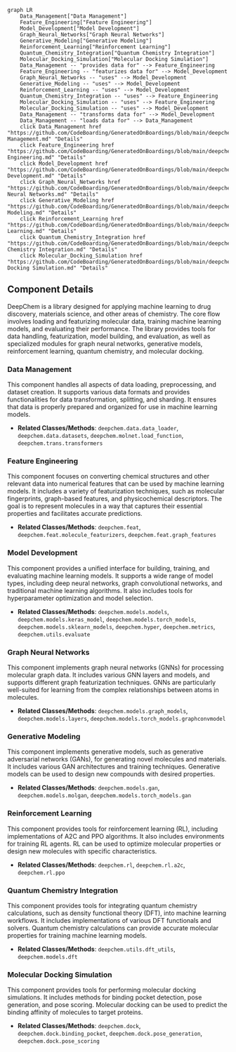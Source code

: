 ```mermaid
graph LR
    Data_Management["Data Management"]
    Feature_Engineering["Feature Engineering"]
    Model_Development["Model Development"]
    Graph_Neural_Networks["Graph Neural Networks"]
    Generative_Modeling["Generative Modeling"]
    Reinforcement_Learning["Reinforcement Learning"]
    Quantum_Chemistry_Integration["Quantum Chemistry Integration"]
    Molecular_Docking_Simulation["Molecular Docking Simulation"]
    Data_Management -- "provides data for" --> Feature_Engineering
    Feature_Engineering -- "featurizes data for" --> Model_Development
    Graph_Neural_Networks -- "uses" --> Model_Development
    Generative_Modeling -- "uses" --> Model_Development
    Reinforcement_Learning -- "uses" --> Model_Development
    Quantum_Chemistry_Integration -- "uses" --> Feature_Engineering
    Molecular_Docking_Simulation -- "uses" --> Feature_Engineering
    Molecular_Docking_Simulation -- "uses" --> Model_Development
    Data_Management -- "transforms data for" --> Model_Development
    Data_Management -- "loads data for" --> Data_Management
    click Data_Management href "https://github.com/CodeBoarding/GeneratedOnBoardings/blob/main/deepchem/Data Management.md" "Details"
    click Feature_Engineering href "https://github.com/CodeBoarding/GeneratedOnBoardings/blob/main/deepchem/Feature Engineering.md" "Details"
    click Model_Development href "https://github.com/CodeBoarding/GeneratedOnBoardings/blob/main/deepchem/Model Development.md" "Details"
    click Graph_Neural_Networks href "https://github.com/CodeBoarding/GeneratedOnBoardings/blob/main/deepchem/Graph Neural Networks.md" "Details"
    click Generative_Modeling href "https://github.com/CodeBoarding/GeneratedOnBoardings/blob/main/deepchem/Generative Modeling.md" "Details"
    click Reinforcement_Learning href "https://github.com/CodeBoarding/GeneratedOnBoardings/blob/main/deepchem/Reinforcement Learning.md" "Details"
    click Quantum_Chemistry_Integration href "https://github.com/CodeBoarding/GeneratedOnBoardings/blob/main/deepchem/Quantum Chemistry Integration.md" "Details"
    click Molecular_Docking_Simulation href "https://github.com/CodeBoarding/GeneratedOnBoardings/blob/main/deepchem/Molecular Docking Simulation.md" "Details"
```

## Component Details

DeepChem is a library designed for applying machine learning to drug discovery, materials science, and other areas of chemistry. The core flow involves loading and featurizing molecular data, training machine learning models, and evaluating their performance. The library provides tools for data handling, featurization, model building, and evaluation, as well as specialized modules for graph neural networks, generative models, reinforcement learning, quantum chemistry, and molecular docking.

### Data Management
This component handles all aspects of data loading, preprocessing, and dataset creation. It supports various data formats and provides functionalities for data transformation, splitting, and sharding. It ensures that data is properly prepared and organized for use in machine learning models.
- **Related Classes/Methods**: `deepchem.data.data_loader`, `deepchem.data.datasets`, `deepchem.molnet.load_function`, `deepchem.trans.transformers`

### Feature Engineering
This component focuses on converting chemical structures and other relevant data into numerical features that can be used by machine learning models. It includes a variety of featurization techniques, such as molecular fingerprints, graph-based features, and physicochemical descriptors. The goal is to represent molecules in a way that captures their essential properties and facilitates accurate predictions.
- **Related Classes/Methods**: `deepchem.feat`, `deepchem.feat.molecule_featurizers`, `deepchem.feat.graph_features`

### Model Development
This component provides a unified interface for building, training, and evaluating machine learning models. It supports a wide range of model types, including deep neural networks, graph convolutional networks, and traditional machine learning algorithms. It also includes tools for hyperparameter optimization and model selection.
- **Related Classes/Methods**: `deepchem.models.models`, `deepchem.models.keras_model`, `deepchem.models.torch_models`, `deepchem.models.sklearn_models`, `deepchem.hyper`, `deepchem.metrics`, `deepchem.utils.evaluate`

### Graph Neural Networks
This component implements graph neural networks (GNNs) for processing molecular graph data. It includes various GNN layers and models, and supports different graph featurization techniques. GNNs are particularly well-suited for learning from the complex relationships between atoms in molecules.
- **Related Classes/Methods**: `deepchem.models.graph_models`, `deepchem.models.layers`, `deepchem.models.torch_models.graphconvmodel`

### Generative Modeling
This component implements generative models, such as generative adversarial networks (GANs), for generating novel molecules and materials. It includes various GAN architectures and training techniques. Generative models can be used to design new compounds with desired properties.
- **Related Classes/Methods**: `deepchem.models.gan`, `deepchem.models.molgan`, `deepchem.models.torch_models.gan`

### Reinforcement Learning
This component provides tools for reinforcement learning (RL), including implementations of A2C and PPO algorithms. It also includes environments for training RL agents. RL can be used to optimize molecular properties or design new molecules with specific characteristics.
- **Related Classes/Methods**: `deepchem.rl`, `deepchem.rl.a2c`, `deepchem.rl.ppo`

### Quantum Chemistry Integration
This component provides tools for integrating quantum chemistry calculations, such as density functional theory (DFT), into machine learning workflows. It includes implementations of various DFT functionals and solvers. Quantum chemistry calculations can provide accurate molecular properties for training machine learning models.
- **Related Classes/Methods**: `deepchem.utils.dft_utils`, `deepchem.models.dft`

### Molecular Docking Simulation
This component provides tools for performing molecular docking simulations. It includes methods for binding pocket detection, pose generation, and pose scoring. Molecular docking can be used to predict the binding affinity of molecules to target proteins.
- **Related Classes/Methods**: `deepchem.dock`, `deepchem.dock.binding_pocket`, `deepchem.dock.pose_generation`, `deepchem.dock.pose_scoring`